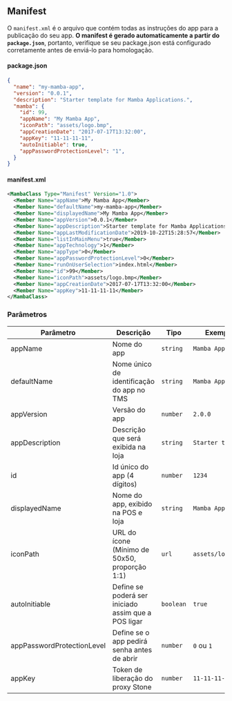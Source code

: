 ## Manifest

O `manifest.xml` é o arquivo que contém todas as instruções do app para a publicação do seu app. **O manifest é gerado automaticamente a partir do `package.json`**, portanto, verifique se seu package.json está configurado corretamente antes de enviá-lo para homologação.

#### package.json
```json
{
  "name": "my-mamba-app",
  "version": "0.0.1",
  "description": "Starter template for Mamba Applications.",
  "mamba": {
    "id": 99,
    "appName": "My Mamba App",
    "iconPath": "assets/logo.bmp",
    "appCreationDate": "2017-07-17T13:32:00",
    "appKey": "11-11-11-11",
    "autoInitiable": true,
    "appPasswordProtectionLevel": "1",
  }
}
```

#### manifest.xml
```xml
<MambaClass Type="Manifest" Version="1.0">
  <Member Name="appName">My Mamba App</Member>
  <Member Name="defaultName">my-mamba-app</Member>
  <Member Name="displayedName">My Mamba App</Member>
  <Member Name="appVersion">0.0.1</Member>
  <Member Name="appDescription">Starter template for Mamba Applications.</Member>
  <Member Name="appLastModificationDate">2019-10-22T15:28:57</Member>
  <Member Name="listInMainMenu">true</Member>
  <Member Name="appTechnology">1</Member>
  <Member Name="appType">0</Member>
  <Member Name="appPasswordProtectionLevel">0</Member>
  <Member Name="runOnUserSelection">index.html</Member>
  <Member Name="id">99</Member>
  <Member Name="iconPath">assets/logo.bmp</Member>
  <Member Name="appCreationDate">2017-07-17T13:32:00</Member>
  <Member Name="appKey">11-11-11-11</Member>
</MambaClass>
```


### Parâmetros

| Parâmetro                  | Descrição                                           | Tipo       | Exemplo           |
| -------------------------- | --------------------------------------------------- | ---------- | ----------------- |
| appName                    | Nome do app                                         | `string`   | `Mamba App`       |
| defaultName                | Nome único de identificação do app no TMS           | `string`   | `Mamba App`       |
| appVersion                 | Versão do app                                       | `number`   | `2.0.0`           |
| appDescription             | Descrição que será exibida na loja                  | `string`   | `Starter temp...` |
| id                         | Id único do app (4 dígitos)                         | `number`   | `1234`            |
| displayedName              | Nome do app, exibido na POS e loja                  | `string`   | `Mamba App`       |
| iconPath                   | URL do ícone (Mínimo de 50x50, proporção 1:1)       | `url`      | `assets/logo.bmp` |
| autoInitiable              | Define se poderá ser iniciado assim que a POS ligar | `boolean`  | `true`            |
| appPasswordProtectionLevel | Define se o app pedirá senha antes de abrir         | `number`   | `0` ou `1`        |
| appKey                     | Token de liberação do proxy Stone                   | `number`   | `11-11-11-11`     |
